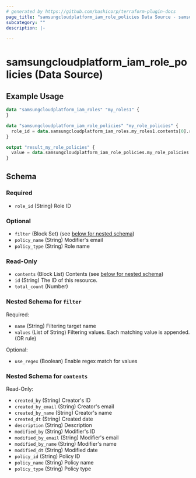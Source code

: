 ```yaml
---
# generated by https://github.com/hashicorp/terraform-plugin-docs
page_title: "samsungcloudplatform_iam_role_policies Data Source - samsungcloudplatform"
subcategory: ""
description: |-
  
---
```


# samsungcloudplatform_iam_role_policies (Data Source)



## Example Usage

```terraform
data "samsungcloudplatform_iam_roles" "my_roles1" {
}

data "samsungcloudplatform_iam_role_policies" "my_role_policies" {
  role_id = data.samsungcloudplatform_iam_roles.my_roles1.contents[0].role_id
}

output "result_my_role_policies" {
  value = data.samsungcloudplatform_iam_role_policies.my_role_policies
}
```

<!-- schema generated by tfplugindocs -->
## Schema

### Required

- `role_id` (String) Role ID

### Optional

- `filter` (Block Set) (see [below for nested schema](#nestedblock--filter))
- `policy_name` (String) Modifier's email
- `policy_type` (String) Role name

### Read-Only

- `contents` (Block List) Contents (see [below for nested schema](#nestedblock--contents))
- `id` (String) The ID of this resource.
- `total_count` (Number)

<a id="nestedblock--filter"></a>
### Nested Schema for `filter`

Required:

- `name` (String) Filtering target name
- `values` (List of String) Filtering values. Each matching value is appended. (OR rule)

Optional:

- `use_regex` (Boolean) Enable regex match for values


<a id="nestedblock--contents"></a>
### Nested Schema for `contents`

Read-Only:

- `created_by` (String) Creator's ID
- `created_by_email` (String) Creator's email
- `created_by_name` (String) Creator's name
- `created_dt` (String) Created date
- `description` (String) Description
- `modified_by` (String) Modifier's ID
- `modified_by_email` (String) Modifier's email
- `modified_by_name` (String) Modifier's name
- `modified_dt` (String) Modified date
- `policy_id` (String) Policy ID
- `policy_name` (String) Policy name
- `policy_type` (String) Policy type


